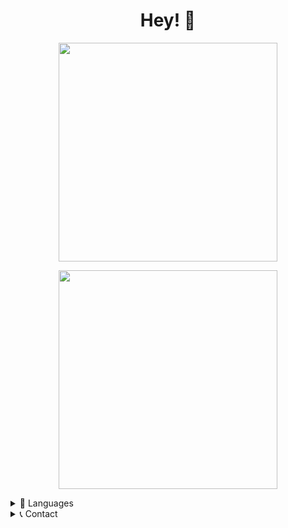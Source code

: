 <h1 align='center'>
  Hey! 👋
</h1>

<p align='center'>
  <a href="#"><img src="https://github-readme-stats.vercel.app/api?username=simplexde&show_icons=true&count_private=true&theme=dark" width="350"></a>
</p>

<p align='center'>
  <a href="https://github.com/technikstube/discordpy-examples"><img src="https://github-readme-stats.vercel.app/api/pin/?username=Technikstube&repo=discordpy-examples&theme=dark" width="350"></a>
</p>

<!-- <details>
  <summary>💻 IDE</summary>
    <p>
      <img src="https://img.shields.io/badge/IntelliJ_IDEA-000000.svg?style=for-the-badge&logo=intellij-idea&logoColor=white" />
      <img src="https://img.shields.io/badge/PyCharm-000000.svg?&style=for-the-badge&logo=PyCharm&logoColor=white" />
    </p>
</details> -->
<details>
  <summary>🧪 Languages</summary>
    <p>
       <a href="#"><img src="https://img.shields.io/badge/Python-gray?style=for-the-badge&logo=python&logoColor=white&logoSize=auto&color=yellow" /></a>
       <!-- <a href="#"><img src="https://img.shields.io/badge/GoLang-gray?style=for-the-badge&logo=go&logoColor=white&logoSize=auto&color=blue" /></a> -->
    </p>
</details>
<details>
  <summary>📞 Contact</summary>
    <p>
      <a href="https://discord.com/invite/eR23G266BS"><img src="https://img.shields.io/badge/Discord-7289DA?style=for-the-badge&logo=discord&logoColor=white" /></a>
    </p>
</details>
